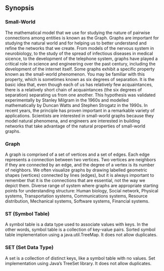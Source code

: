 ## Synopsis

### Small-World
The mathematical model that we use for studying the nature of pairwise connections among entities is known as the Graph. Graphs are important for studying the natural world and for helping us to better understand and refine the networks that we create. From models of the nervous system in neurobiology, to the study of the spread of infectious diseases in medical sicence, to the development of the telephone system, graphs have played a critical role in science and engineering over the past century, including the development of the internet itself.
Some graphs exhibit a specific property known as the small-world phenomenon. You may be familiar with this property, which is sometimes known as six degrees of separation. It is the basic idea that, even though each of us has relatively few acquaintances, there is a relatively short chain of acquaintances (the six degrees of separation) separating us from one another. This hypothesis was validated experimentally by Stanley Milgram in the 1960s and modelled mathematically by Duncan Watts and Stephen Strogatz in the 1990s. In recent years, the principle has proven important in a remarkable variety of applications. Scientists are interested in small-world graphs because they model natural phenomena, and engineers are interested in building networks that take advantage of the natural properties of small-world graphs.

### Graph
A graph is comprised of a set of vertices and a set of edges. Each edge represents a connection between two vertices. Two vertices are neighbors if they are connected by an edge, and the degree of a vertex is its number of neighbors. We often visualize graphs by drawing labelled geometric shapes (vertices) connected by lines (edges), but it is always important to remember that it is the connections that are essential, not the way we depict them.
Diverse range of system where graphs are appropriate starting points for understanding structure: Human biology, Social network, Physical systems, Transportation systems, Communications systems, Resource distribution, Mechanical systems, Software systems, Financial systems.

### ST (Symbol Table)
A symbol table is a data type used to associate values with keys. In the other words, symbol table is a collection of key-value pairs. Sorted symbol table implementation using a java.util.TreeMap. It does not allow duplicates.

### SET (Set Data Type)
A set is a collection of distinct keys, like a symbol table with no values. Set implementation using Java’s TreeSet library. It does not allow duplicates.

